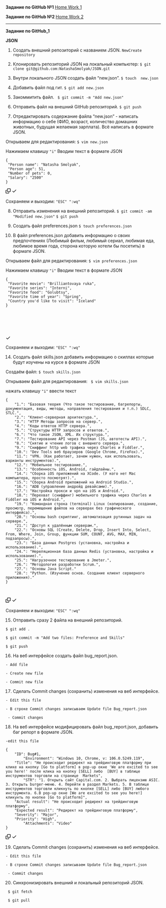 <b>Задание по GitHub  №1 </b> <a href="https://github.com/NatashaSmolyak/GitHub/blob/main/GIT_HUB_HW_1.txt">Home Work 1</a> <p>
<b>Задание по GitHub  №2 </b> <a href="https://github.com/NatashaSmolyak/GitHub/blob/main/GIT_HUB_HW_2_Branches.txt">Home Work 2 </a>
<hr>
<p dir="auto"><strong>Задание по GitHub_1</strong></p>
<p dir="auto"><strong>JSON</strong></p>
<ol start="1" dir="auto">
<li>
<p dir="auto"> Создать внешний репозиторий c названием JSON. <code>New</code><code>Create repository</code>
</li>
</ol>
<ol start="2" dir="auto">
<li>
 <p dir="auto"> Клонировать репозиторий JSON на локальный компьютер: <code>$ git clone git@github.com:NatashaSmolyak/JSON.git</code></p>
</li>
</ol>
<ol start="3" dir="auto">
<li>
<p dir="auto">Внутри локального JSON создать файл “new.json”.     <code>$ touch  new.json</code></p>
</li>
<li>
<p dir="auto">Добавить файл под гит.          <code>$ git add new.json</code></p>
</li>
<li>
<p dir="auto">Закоммитить файл.               <code> $ git commit -m "Add new.json"</code></p>
</li>
<li>
<p dir="auto">Отправить файл на внешний GitHub репозиторий.  <code>$ git push</code></p>
</li>
<li>
<p dir="auto">Отредактировать содержание файла “new.json” - написать информацию о себе (ФИО, возраст, количество домашних животных, будущая желаемая зарплата). Всё написать в формате JSON.</p>
</li>
</ol>
<p dir="auto">Открываем для редактирования: <code>$ vim new.json</code></p>
<p dir="auto">Нажимаем клавишу <code>"i"</code> Вводим текст в формате JSON</p>
<div class="snippet-clipboard-content notranslate position-relative overflow-auto"><pre class="notranslate"><code>{
 "Person name": "Natasha Smolyak",
 "Person age": 51,
 "Number of pets": 0,
 "Salary": "2500"
}
</code></pre><div class="zeroclipboard-container position-absolute right-0 top-0">
    <clipboard-copy aria-label="Copy" class="ClipboardButton btn js-clipboard-copy m-2 p-0 tooltipped-no-delay" data-copy-feedback="Copied!" data-tooltip-direction="w" value="{
 &quot;Person name&quot;: &quot;Natasha Smolyak&quot;,
 &quot;Person age&quot;: 51,
 &quot;Number of pets&quot;: &quot;0&quot;,
 &quot;Salary&quot;: &quot;2500&quot;
}" tabindex="0" role="button">
      <svg aria-hidden="true" height="16" viewBox="0 0 16 16" version="1.1" width="16" data-view-component="true" class="octicon octicon-copy js-clipboard-copy-icon m-2">
    <path fill-rule="evenodd" d="M0 6.75C0 5.784.784 5 1.75 5h1.5a.75.75 0 010 1.5h-1.5a.25.25 0 00-.25.25v7.5c0 .138.112.25.25.25h7.5a.25.25 0 00.25-.25v-1.5a.75.75 0 011.5 0v1.5A1.75 1.75 0 019.25 16h-7.5A1.75 1.75 0 010 14.25v-7.5z"></path><path fill-rule="evenodd" d="M5 1.75C5 .784 5.784 0 6.75 0h7.5C15.216 0 16 .784 16 1.75v7.5A1.75 1.75 0 0114.25 11h-7.5A1.75 1.75 0 015 9.25v-7.5zm1.75-.25a.25.25 0 00-.25.25v7.5c0 .138.112.25.25.25h7.5a.25.25 0 00.25-.25v-7.5a.25.25 0 00-.25-.25h-7.5z"></path>
</svg>
      <svg aria-hidden="true" height="16" viewBox="0 0 16 16" version="1.1" width="16" data-view-component="true" class="octicon octicon-check js-clipboard-check-icon color-fg-success d-none m-2">
    <path fill-rule="evenodd" d="M13.78 4.22a.75.75 0 010 1.06l-7.25 7.25a.75.75 0 01-1.06 0L2.22 9.28a.75.75 0 011.06-1.06L6 10.94l6.72-6.72a.75.75 0 011.06 0z"></path>
</svg>
    </clipboard-copy>
  </div></div>
<p dir="auto">Cохраняем и выходим: <code>"ESC" ":wq"</code></p>
<ol start="8" dir="auto">
<li>
<p dir="auto">Отправить изменения на внешний репозиторий.  <code>$ git commit -am "Modified new.json"</code>
<code>$ git push</code></p>
</li>
<li>
<p dir="auto">Создать файл preferences.json    <code>$ touch preferences.json</code></p>
</li>
<li>
<p dir="auto">В файл preferences.json добавить информацию о своих предпочтениях (Любимый фильм, любимый сериал, любимая еда, любимое время года, сторона которую хотели бы посетить) в формате JSON.</p>
</li>
</ol>
<p dir="auto">Открываем файл для редактирования: <code>$ vim preferences.json</code></p>
<p dir="auto">Нажимаем клавишу <code>"i"</code> Вводим текст в формате JSON</p>
<div class="snippet-clipboard-content notranslate position-relative overflow-auto"><pre class="notranslate"><code>{
 "Favorite movie": "Brilliantovaya ruka",
 "Favorite series": "Interni",
 "Favorite food": "Golubtsy",
 "Favorite time of year": "Spring",
 "Country you'd like to visit": "Iceland"
}
</code> 

</pre><div class="zeroclipboard-container position-absolute right-0 top-0">
    <clipboard-copy aria-label="Copy" class="ClipboardButton btn js-clipboard-copy m-2 p-0 tooltipped-no-delay" data-copy-feedback="Copied!" data-tooltip-direction="w" value="{
 &quot;Favorite movie&quot;: &quot;Brilliantovaya ruka&quot;,
 &quot;Favorite series&quot;: &quot;Interni&quot;,
 &quot;favorite food&quot;: &quot;Golubtsy&quot;,
 &quot;favorite time of year&quot;: &quot;Spring&quot;,
 &quot;country you'd like to visit&quot;: &quot;Iceland&quot;
}" tabindex="0" role="button">
      <svg aria-hidden="true" height="16" viewBox="0 0 16 16" version="1.1" width="16" data-view-component="true" class="octicon octicon-copy js-clipboard-copy-icon m-2">
   
<path fill-rule="evenodd" d="M0 6.75C0 5.784.784 5 1.75 5h1.5a.75.75 0 010 1.5h-1.5a.25.25 0 00-.25.25v7.5c0 .138.112.25.25.25h7.5a.25.25 0 00.25-.25v-1.5a.75.75 0 011.5 0v1.5A1.75 1.75 0 019.25 16h-7.5A1.75 1.75 0 010 14.25v-7.5z"></path><path fill-rule="evenodd" d="M5 1.75C5 .784 5.784 0 6.75 0h7.5C15.216 0 16 .784 16 1.75v7.5A1.75 1.75 0 0114.25 11h-7.5A1.75 1.75 0 015 9.25v-7.5zm1.75-.25a.25.25 0 00-.25.25v7.5c0 .138.112.25.25.25h7.5a.25.25 0 00.25-.25v-7.5a.25.25 0 00-.25-.25h-7.5z"></path>
</svg>
      <svg aria-hidden="true" height="16" viewBox="0 0 16 16" version="1.1" width="16" data-view-component="true" class="octicon octicon-check js-clipboard-check-icon color-fg-success d-none m-2">
    <path fill-rule="evenodd" d="M13.78 4.22a.75.75 0 010 1.06l-7.25 7.25a.75.75 0 01-1.06 0L2.22 9.28a.75.75 0 011.06-1.06L6 10.94l6.72-6.72a.75.75 0 011.06 0z"></path>
</svg>
    </clipboard-copy>
  </div></div>
<p dir="auto">Cохраняем и выходим: <code>"ESC" ":wq"</code></p>
<ol start="14" dir="auto">
<li>Создать файл skills.json добавить информацию о скиллах которые будут изучены на курсе в формате JSON</li>
</ol>
<p dir="auto">Создаём файл: <code>$ touch skills.json</code></p>
<p dir="auto">Открываем файл для редактирования: <code> $ vim skills.json</code></p>
<p dir="auto">нажать клавишу <code>"i"</code> ввести текст</p>
<div class="snippet-clipboard-content notranslate position-relative overflow-auto"><pre class="notranslate"><code>{
    "1.": "Базовая теория (Что такое тестирование, багрепорты, документация, виды, методы, направления тестирования и т.п.) SDLC, STLC.",
    "2.": "Клиент-серверная архитектура.",
    "3.": "HTTP Методы запросов на сервер.",
    "4.": "Коды ответов HTTP сервера.",
    "5.": "Структуры HTTP запросов и ответов.",
    "6.": "Что такое JSON, XML. Их структура.",
    "7.": "Тестирование API через Postman (JS, автотесты API).",
    "8.": "Снятие и чтение логов c внешнего сервера.",
    "9.": "Сниффинг http web трафика через Charles и Fiddler.",
    "10.": "Dev Tools веб браузеров (Google Chrome, FireFox).",
    "11.": "VPN. (Как работает, зачем нужен, как использовать, варианты инструментов).",
    "12.": "Мобильное тестирование.",
    "13.": "Особенность iOS, Android, гайдлайны.",
    "14.": "Сборка iOS приложений на XCode. (У кого нет Mac компьютера, просто посмотрят).",
    "15.": "Сборка Android приложений на Android Studio.",
    "16.": "ADB (управление андройд девайсами).",
    "17.": "Настройка прокси и vpn на iOS и Android.",
    "18.": "Перехват (сниффинг) мобильного трафика через Charles и Fiddler на iOS и Android.",
    "19.": "Командная строка (terminal) Linux (копирование, создание, просмотр, перемещение файлов на серверах без графического интерфейса).",
    "20.": "Основы bash скриптинг, автоматизация рутинных задач на сервере.",
    "21.": "Доступ к удалённым серверам.",
    "22.": "Основы SQL (Create, Delete, Drop, Insert Into, Select, From, Where, Join, Group, функции SUM, COUNT, AVG, MAX, MIN, подзапросы).",
    "23.": "База данных Postgres (установка, настройка и использование).",
    "24.": "Нереляционная база данных Redis (установка, настройка и использование).",
    "25.": "Нагрузочное тестирование в Jmeter.",
    "26.": "Методология разработки Scrum.",
    "27.": "Основы Java Script."
    "28.": "Python. (Изучение основ. Создание клиент серверного приложения)."
} </code>

</pre><div class="zeroclipboard-container position-absolute right-0 top-0">
    <clipboard-copy aria-label="Copy" class="ClipboardButton btn js-clipboard-copy m-2 p-0 tooltipped-no-delay" data-copy-feedback="Copied!" data-tooltip-direction="w" value="{
    &quot;1.&quot;: &quot;Базовая теория (Что такое тестирование, багрепорты, документация, виды, методы, направления тестирования и т.п.) SDLC, STLC.&quot;,
    &quot;2.&quot;: &quot;Клиент-серверная архитектура.&quot;,
    &quot;3.&quot;: &quot;HTTP Методы запросов на сервер.&quot;,
    &quot;4.&quot;: &quot;Коды ответов HTTP сервера.&quot;,
    &quot;5.&quot;: &quot;Структуры HTTP запросов и ответов.&quot;,
    &quot;6.&quot;: &quot;Что такое JSON, XML. Их структура.&quot;,
    &quot;7.&quot;: &quot;Тестирование API через Postman (JS, автотесты API).&quot;,
    &quot;8.&quot;: &quot;Снятие и чтение логов c внешнего сервера.&quot;,
    &quot;9.&quot;: &quot;Сниффинг http web трафика через Charles и Fiddler.&quot;,
    &quot;10.&quot;: &quot;Dev Tools веб браузеров (Google Chrome, FireFox).&quot;,
    &quot;11.&quot;: &quot;VPN. (Как работает, зачем нужен, как использовать, варианты инструментов).&quot;,
    &quot;12.&quot;: &quot;Мобильное тестирование.&quot;,
    &quot;13.&quot;: &quot;Особенность iOS, Android, гайдлайны.&quot;,
    &quot;14.&quot;: &quot;Сборка iOS приложений на XCode. (У кого нет Mac компьютера, просто посмотрят).&quot;,
    &quot;15.&quot;: &quot;Сборка Android приложений на Android Studio.&quot;,
    &quot;16.&quot;: &quot;ADB (управление андройд девайсами)&quot;,
    &quot;17.&quot;: &quot;Настройка прокси и vpn на iOS и Android.&quot;,
    &quot;18.&quot;: &quot;Перехват (сниффинг) мобильного трафика через Charles и Fiddler на iOS и Android.&quot;,
    &quot;19.&quot;: &quot;Командная строка (terminal) Linux (копирование, создание, просмотр, перемещение файлов на серверах без графического интерфейса).&quot;,
    &quot;20.&quot;: &quot;Основы bash скриптинг, автоматизация рутинных задач на сервере.&quot;,
    &quot;21.&quot;: &quot;Доступ к удалённым серверам.&quot;,
    &quot;22.&quot;: &quot;CОсновы SQL (Create, Delete, Drop, Insert Into, Select, From, Where, Join, Group, функции SUM, COUNT, AVG, MAX, MIN, подзапросы).&quot;,
    &quot;23.&quot;: &quot;База данных Postgres (установка, настройка и использование).&quot;,
    &quot;24.&quot;: &quot;Нереляционная база данных Redis (установка, настройка и использование).&quot;,
    &quot;25.&quot;: &quot;Нагрузочное тестирование в Jmeter.&quot;,
    &quot;26.&quot;: &quot;Методология разработки Scrum.&quot;,
    &quot;27.&quot;: &quot;Основы Java Script.&quot;,
    &quot;28.&quot;: &quot;Python. (Изучение основ. Создание клиент серверного приложения).&quot;
}" tabindex="0" role="button" style="display: inherit;">
      <svg aria-hidden="true" height="16" viewBox="0 0 16 16" version="1.1" width="16" data-view-component="true" class="octicon octicon-copy js-clipboard-copy-icon m-2">
    <path fill-rule="evenodd" d="M0 6.75C0 5.784.784 5 1.75 5h1.5a.75.75 0 010 1.5h-1.5a.25.25 0 00-.25.25v7.5c0 .138.112.25.25.25h7.5a.25.25 0 00.25-.25v-1.5a.75.75 0 011.5 0v1.5A1.75 1.75 0 019.25 16h-7.5A1.75 1.75 0 010 14.25v-7.5z"></path><path fill-rule="evenodd" d="M5 1.75C5 .784 5.784 0 6.75 0h7.5C15.216 0 16 .784 16 1.75v7.5A1.75 1.75 0 0114.25 11h-7.5A1.75 1.75 0 015 9.25v-7.5zm1.75-.25a.25.25 0 00-.25.25v7.5c0 .138.112.25.25.25h7.5a.25.25 0 00.25-.25v-7.5a.25.25 0 00-.25-.25h-7.5z"></path>
</svg>
      <svg aria-hidden="true" height="16" viewBox="0 0 16 16" version="1.1" width="16" data-view-component="true" class="octicon octicon-check js-clipboard-check-icon color-fg-success m-2 d-none">
    <path fill-rule="evenodd" d="M13.78 4.22a.75.75 0 010 1.06l-7.25 7.25a.75.75 0 01-1.06 0L2.22 9.28a.75.75 0 011.06-1.06L6 10.94l6.72-6.72a.75.75 0 011.06 0z"></path>
</svg>
    </clipboard-copy>
  </div></div>
<p dir="auto">Cохраняем и выходим: <code>"ESC" ":wq"</code></p>

<ol start="15" dir="auto">
<li>Отправить сразу 2 файла на внешний репозиторий.</li>
</ol>
<p dir="auto"><code>$ git add .</code></p>
<p dir="auto"><code>$ git commit -m "Add two files: Preference and Skills"</code></p>
<p dir="auto"><code>$ git push</code></p>
<ol start="16" dir="auto">
<li>На веб интерфейсе создать файл bug_report.json.        </li>
</ol>
<p dir="auto"><code>- Add file</code></p>
<p dir="auto"><code>- Create new file</code></p>
<p dir="auto"><code>- Commit new file</code></p>
<ol start="17" dir="auto">
<li>Сделать Commit changes (сохранить) изменения на веб интерфейсе.</li>
</ol>
<p dir="auto"><code>- Edit this file</code></p>
<p dir="auto"><code>- В строке Commit changes записываем Update file Bug_report.json</code></p>
<p dir="auto"><code> - Commit changes</code></p>
<ol start="18" dir="auto">
<li>На веб интерфейсе модифицировать файл bug_report.json, добавить баг репорт в формате JSON.</li>
</ol>
<p dir="auto"><code>-edit this file</code></p>
<div class="snippet-clipboard-content notranslate position-relative overflow-auto"><pre class="notranslate"><code>{
	"ID": Bug#1,
        "Environment": "Windows 10, Chrome, v: 106.0.5249.119",
	"Title": "Не происходит редирект на трейдинговую платформу при клике на кнопку [Go to platform] в pop-up окне 'We are excited to see you here!' после клика на кнопку [SELL] либо  [BUY] в таблице инструментов торговли на странице  Markets",
        "STR": "1. Открыть сайт Capital.com. 2. Выбрать лицензию ASIC. 3. Открыть burger-меню. 4. Перейти в раздел Markets. 5. В таблице инструментов торговли кликнуть по кнопке [SELL] либо [BUY] любого инструмента. 6.В pop-up окне [We are excited to see you here!] кликунть по кнопке [Go to platform]",
	"Actual result": "Не происходит редирект на трейдинговую платформу",
	"Expected result": "Редирект на трейдинговую платформу",
	"Severity": "Major",
	"Priority": "High",
        "Attachments": "Video"
}
</code></pre><div class="zeroclipboard-container position-absolute right-0 top-0">
    <clipboard-copy aria-label="Copy" class="ClipboardButton btn js-clipboard-copy m-2 p-0 tooltipped-no-delay" data-copy-feedback="Copied!" data-tooltip-direction="w" value="{
	&quot;ID&quot;:Bug#1,
        &quot;Environment&quot;: &quot;Windows 10, Chrome, v: 106.0.5249.119&quot;,
	&quot;Title&quot;: &quot;Не отображаеться предупреждающие окно в приложении при деление на ноль&quot;,
	&quot;STR&quot;: &quot;1. Открыть сайт Capital.com. 2. Выбрать лицензию ASIC. 3. Открыть burger-меню. 4. Перейти в раздел Markets. 5. В таблице инструментов торговли кликнуть по кнопке [SELL] либо [BUY] любого инструмента. 6.В pop-up окне [We are excited to see you here!] кликунть по кнопке [Go to platform]&quot;,
	&quot;Actual result&quot;: &quot;Не происходит редирект на трейдинговую платформу&quot;,
	&quot;Expected result&quot;: &quot;Редирект на трейдинговую платформу&quot;,
	&quot;Severity&quot;: &quot;Major&quot;,
	&quot;Priority&quot;: &quot;High&quot;,
        &quot;Attachments&quot;: &quot;Video&quot;
}" tabindex="0" role="button">
      <svg aria-hidden="true" height="16" viewBox="0 0 16 16" version="1.1" width="16" data-view-component="true" class="octicon octicon-copy js-clipboard-copy-icon m-2">
    <path fill-rule="evenodd" d="M0 6.75C0 5.784.784 5 1.75 5h1.5a.75.75 0 010 1.5h-1.5a.25.25 0 00-.25.25v7.5c0 .138.112.25.25.25h7.5a.25.25 0 00.25-.25v-1.5a.75.75 0 011.5 0v1.5A1.75 1.75 0 019.25 16h-7.5A1.75 1.75 0 010 14.25v-7.5z"></path><path fill-rule="evenodd" d="M5 1.75C5 .784 5.784 0 6.75 0h7.5C15.216 0 16 .784 16 1.75v7.5A1.75 1.75 0 0114.25 11h-7.5A1.75 1.75 0 015 9.25v-7.5zm1.75-.25a.25.25 0 00-.25.25v7.5c0 .138.112.25.25.25h7.5a.25.25 0 00.25-.25v-7.5a.25.25 0 00-.25-.25h-7.5z"></path>
</svg>
      <svg aria-hidden="true" height="16" viewBox="0 0 16 16" version="1.1" width="16" data-view-component="true" class="octicon octicon-check js-clipboard-check-icon color-fg-success d-none m-2">
    <path fill-rule="evenodd" d="M13.78 4.22a.75.75 0 010 1.06l-7.25 7.25a.75.75 0 01-1.06 0L2.22 9.28a.75.75 0 011.06-1.06L6 10.94l6.72-6.72a.75.75 0 011.06 0z"></path>
</svg>
    </clipboard-copy>
  </div></div>

<ol start="19" dir="auto">
<li>Сделать Commit changes (сохранить) изменения на веб интерфейсе.</li>
</ol>
<p dir="auto"><code>- Edit this file</code></p>
<p dir="auto"><code>- В строке Commit changes записываем Update file Bug_report.json</code></p>
<p dir="auto"><code> - Commit changes</code></p>
<ol start="20" dir="auto">
<li>Синхронизировать внешний и локальный репозиторий JSON.</li>
</ol>	
<p dir="auto"><code> $ git fetch</code></p>
<p dir="auto"><code> $ git pull</code></p>
